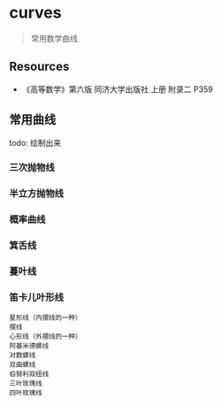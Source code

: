 # curves

> 常用数学曲线


## Resources

* 《高等数学》第六版 同济大学出版社 上册 附录二 P359

<script type="text/x-mathjax-config">
    MathJax.Hub.Config({
        extensions: ["tex2jax.js"],
        TeX: { extensions: ["AMSmath.js"]},
        jax: ["input/TeX","output/HTML-CSS"],
        tex2jax: {inlineMath: [["$","$"],["\\(","\\)"]]}
    });
</script>
<script src="http://258i.com/static/bower_components/MathJax/MathJax.js"></script>

## 常用曲线

todo: 绘制出来

### 三次抛物线

<script type="math/tex; mode=display">
y=ax^3
</script>


### 半立方抛物线

<script type="math/tex; mode=display">
y^2=ax^3
</script>


### 概率曲线

<script type="math/tex; mode=display">
y=ex^{-x^2}
</script>

### 箕舌线

<script type="math/tex; mode=display">
y=\frac{8a^3}{x^2+4a^2}
</script>

### 蔓叶线

<script type="math/tex; mode=display">
y^2(2a-x)=x^3
</script>

### 笛卡儿叶形线

<script type="math/tex; mode=display">
x^3+y^3-3axy=0 \\
x=\frac{3at}{1+t^3}, y=\frac{3at^2}{1+t^2}
</script>

    星形线（内摆线的一种）
    摆线
    心形线（外摆线的一种）
    阿基米德螺线
    对数螺线
    双曲螺线
    伯努利双纽线
    三叶玫瑰线
    四叶玫瑰线
